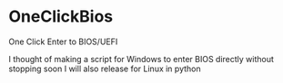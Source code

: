 # OneClickBios
One Click Enter to BIOS/UEFI

I thought of making a script for Windows to enter BIOS directly without stopping
soon I will also release for Linux in python

